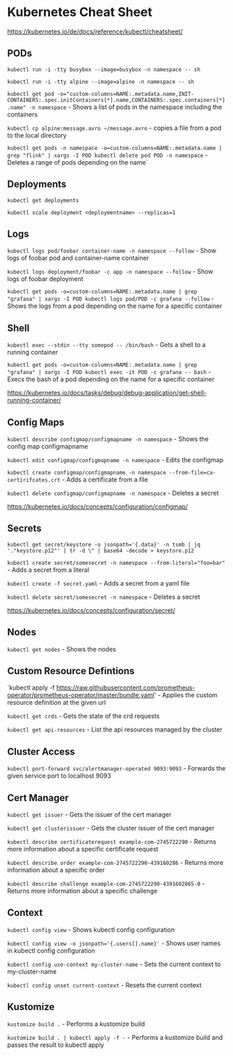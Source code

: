 # Kubernetes Cheat Sheet

https://kubernetes.io/de/docs/reference/kubectl/cheatsheet/

## PODs

`kubectl run -i -tty busybox --image=busybox -n namespace -- sh`

`kubectl run -i -tty alpine --image=alpine -n namespace -- sh`

`kubectl get pod -o="custom-columns=NAME:.metadata.name,INIT-CONTAINERS:.spec.initContainers[*].name,CONTAINERS:.spec.containers[*].name" -n namespace` - Shows a list of pods in the namespace including the containers

`kubectl cp alpine:message.avro ~/message.avro` - copies a file from a pod to the local directory

`kubectl get pods -n namespace -o=custom-columns=NAME:.metadata.name | grep "flink" | xargs -I POD kubectl delete pod POD -n namespace` - Deletes a range of pods depending on the name`

## Deployments

`kubectl get deployments`

`kubectl scale deployment <deploymentname> --replicas=1`

## Logs

`kubectl logs pod/foobar container-name -n namespace --follow` - Show logs of foobar pod and container-name container

`kubectl logs deployment/foobar -c app -n namespace --follow` - Show logs of foobar deployment

`kubectl get pods -o=custom-columns=NAME:.metadata.name | grep "grafana" | xargs -I POD kubectl logs pod/POD -c grafana --follow` - Shows the logs from a pod depending on the name for a specific container

## Shell

`kubectl exec --stdin --tty somepod -- /bin/bash` - Gets a shell to a running container

`kubectl get pods -o=custom-columns=NAME:.metadata.name | grep "grafana" | xargs -I POD kubectl exec -it POD -c grafana -- bash` - Execs the bash of a pod depending on the name for a specific container

https://kubernetes.io/docs/tasks/debug/debug-application/get-shell-running-container/

## Config Maps

`kubectl describe configmap/configmapname -n namespace` - Shows the config map configmapname

`kubectl edit configmap/configmapname -n namespace` - Edits the configmap

`kubectl create configmap/configmapname -n namespace --from-file=ca-certirifcates.crt` - Adds a certificate from a file

`kubectl delete configmap/configmapname -n namespace` - Deletes a secret

https://kubernetes.io/docs/concepts/configuration/configmap/

## Secrets

`kubectl get secret/keystore -o jsonpath='{.data}' -n tsmb | jq '."keystore.p12"' | tr -d \" | base64 -decode > keystore.p12`

`kubectl create secret/somesecret -n namespace --from-literal="foo=bar"` - Adds a secret from a literal

`kubectl create -f secret.yaml` - Adds a secret from a yaml file

`kubectl delete secret/somesecret -n namespace` - Deletes a secret

https://kubernetes.io/docs/concepts/configuration/secret/

## Nodes

`kubectl get nodes` - Shows the nodes

## Custom Resource Defintions

`kubectl apply -f https://raw.githubusercontent.com/prometheus-operator/prometheus-operator/master/bundle.yaml' - Applies the custom resource definition at the given url

`kubectl get crds` - Gets the state of the crd requests

`kubectl get api-resources` - List the api resources managed by the cluster

## Cluster Access

`kubectl port-forward svc/alertmanager-operated 9093:9093` - Forwards the given service port to localhost 9093

## Cert Manager

`kubectl get issuer` - Gets the issuer of the cert manager

`kubectl get clusterissuer` - Gets the cluster issuer of the cert manager

`kubectl describe certificaterequest example-com-2745722290` - Returns more information about a specific certificate request

`kubectl describe order example-com-2745722290-439160286` - Returns more information about a specific order

`kubectl describe challenge example-com-2745722290-4391602865-0` - Returns more information about a specific challenge

## Context

`kubectl config view` - Shows kubectl config configuration

`kubectl config view -o jsonpath='{.users[].name}'` - Shows user names in kubectl config configuration

`kubectl config use-context my-cluster-name` - Sets the current context to my-cluster-name

`kubectl config unset current-context` - Resets the current context

## Kustomize

`kustomize build .` - Performs a kustomize build

`kustomize build . | kubectl apply -f -` - Performs a kustomize build and passes the result to kubectl apply
